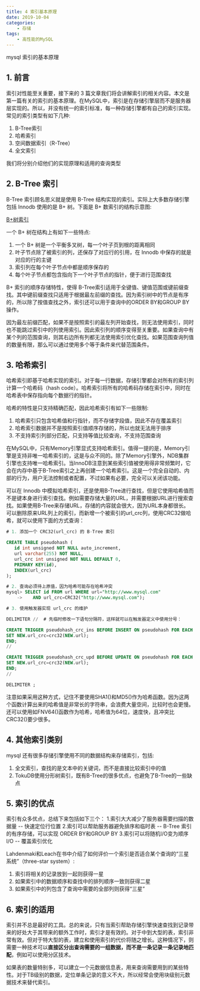 ```yaml
---
title: 4 索引基本原理
date: 2019-10-04
categories:
    - 存储
tags:
    - 高性能的MySQL
---
```


mysql 索引的基本原理

<!-- more -->

## 1. 前言

索引对性能至关重要，接下来的 3 篇文章我们将会讲解索引的相关内容。本文是第一篇有关的索引的基本原理。在MySQL中，索引是在存储引擎层而不是服务器层实现的。所以，并没有统一的索引标准，每一种存储引擎都有自己的索引实现。常见的索引类型有如下几种:
1. B-Tree索引
2. 哈希索引
3. 空间数据索引（R-Tree）
4. 全文索引

我们将分别介绍他们的实现原理和适用的查询类型


## 2. B-Tree 索引
B-Tree 索引顾名思义就是使用 B-Tree 结构实现的索引。实际上大多数存储引擎包括 Innodb 使用的是 B+ 树。下面是 B+ 数索引的结构示意图:

[B+树索引](/images/mysql/b_tree.jpg)

一个 B+ 树在结构上有如下一些特点:
1. 一个 B+ 树是一个平衡多叉树，每一个叶子页到根的距离相同
2. 叶子节点除了被索引的列，还保存了对应行的引用，在 Innodb 中保存的就是对应的行的主键
3. 索引列在每个叶子节点中都是顺序保存的
4. 每个叶子节点都包含指向下一个叶子节点的指针，便于进行范围查找

B+ 索引的顺序存储特性，使得 B-Tree索引适用于全键值、键值范围或键前缀查找。其中键前缀查找只适用于根据最左前缀的查找。因为索引树中的节点是有序的，所以除了按值查找之外，索引还可以用于查询中的ORDER BY和GROUP BY操作。

因为最左前缀匹配，如果不是按照索引的最左列开始查找，则无法使用索引，同时也不能跳过索引中的列使用索引。因此索引列的顺序变得至关重要。如果查询中有某个列的范围查询，则其右边所有列都无法使用索引优化查找。如果范围查询列值的数量有限，那么可以通过使用多个等于条件来代替范围条件。

## 3. 哈希索引
哈希索引即基于哈希实现的索引。对于每一行数据，存储引擎都会对所有的索引列计算一个哈希码（hash code）。哈希索引将所有的哈希码存储在索引中，同时在哈希表中保存指向每个数据行的指针。

哈希的特性是只支持精确匹配，因此哈希索引有如下一些限制:
1. 哈希索引只包含哈希值和行指针，而不存储字段值，因此不存在覆盖索引
2. 哈希索引数据并不是按照索引值顺序存储的，所以也就无法用于排序
3. 不支持索引列部分匹配，只支持等值比较查询，不支持范围查询

在MySQL中，只有Memory引擎显式支持哈希索引。值得一提的是，Memory引擎是支持非唯一哈希索引的，这是与众不同的。除了Memory引擎外，NDB集群引擎也支持唯一哈希索引。当InnoDB注意到某些索引值被使用得非常频繁时，它会在内存中基于B-Tree索引之上再创建一个哈希索引。这是一个完全自动的、内部的行为，用户无法控制或者配置，不过如果有必要，完全可以关闭该功能。

可以在 Innodb 中模拟哈希索引，还是使用B-Tree进行查找，但是它使用哈希值而不是键本身进行索引查找。例如需要存储大量的URL，并需要根据URL进行搜索查找。如果使用B-Tree来存储URL，存储的内容就会很大，因为URL本身都很长。可以删除原来URL列上的索引，而新增一个被索引的url_crc列，使用CRC32做哈希，就可以使用下面的方式查询：

```SQL
# 1. 添加一个 CRC32(url_crc) 的 B-Tree 索引

CREATE TABLE pseudohash (
   id int unsigned NOT NULL auto_increment,
   url varchar(255) NOT NULL,
   url_crc int unsigned NOT NULL DEFAULT 0,
   PRIMARY KEY(id),
   INDEX(url_crc)
);

# 2. 查询必须待上原值，因为哈希可能存在哈希冲突
mysql> SELECT id FROM url WHERE url="http://www.mysql.com"
    ->    AND url_crc=CRC32("http://www.mysql.com");

# 3. 使用触发器实现 url_crc 的维护

DELIMITER //  # 先临时修改一下语句分隔符，这样就可以在触发器定义中使用分号：

CREATE TRIGGER pseudohash_crc_ins BEFORE INSERT ON pseudohash FOR EACH ROW BEGIN
SET NEW.url_crc=crc32(NEW.url);
END;
//

CREATE TRIGGER pseudohash_crc_upd BEFORE UPDATE ON pseudohash FOR EACH ROW BEGIN
SET NEW.url_crc=crc32(NEW.url);
END;
//

DELIMITER ;
```
注意如果采用这种方式，记住不要使用SHA1()和MD5()作为哈希函数。因为这两个函数计算出来的哈希值是非常长的字符串，会浪费大量空间，比较时也会更慢。还可以使用如FNV64()函数作为哈希，哈希值为64位，速度快，且冲突比CRC32()要少很多。

## 4. 其他索引类别
mysql 还有很多存储引擎使用不同的数据结构来存储索引，包括:
1. 全文索引，查找的是文本中的关键词，而不是直接比较索引中的值
2. TokuDB使用分形树索引，既有B-Tree的很多优点，也避免了B-Tree的一些缺点

## 5. 索引的优点
索引有众多优点，总结下来包括如下三个：
1.索引大大减少了服务器需要扫描的数据量  -- 快速定位行位置
2.索引可以帮助服务器避免排序和临时表  -- B-Tree 索引的有序存储，可以实现 ORDER BY和GROUP BY
3.索引可以将随机I/O变为顺序I/O  -- 覆盖索引优化

Lahdenmaki和Leach在书中介绍了如何评价一个索引是否适合某个查询的“三星系统”（three-star system）:
1. 索引将相关的记录放到一起则获得一星
2. 如果索引中的数据顺序和查找中的排列顺序一致则获得二星
3. 如果索引中的列包含了查询中需要的全部列则获得“三星”

## 6. 索引的适用
索引并不总是最好的工具。总的来说，只有当索引帮助存储引擎快速查找到记录带来的好处大于其带来的额外工作时，索引才是有效的。对于中到大型的表，索引非常有效。但对于特大型的表，建立和使用索引的代价将随之增长。这种情况下，则需要一种技术可以**直接区分出查询需要的一组数据，而不是一条记录一条记录地匹配**，例如可以使用分区技术。

如果表的数量特别多，可以建立一个元数据信息表，用来查询需要用到的某些特性。对于TB级别的数据，定位单条记录的意义不大，所以经常会使用块级别元数据技术来替代索引。
